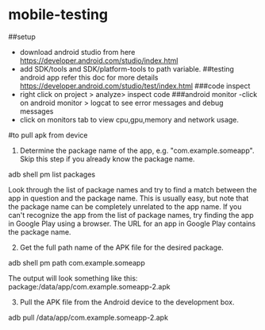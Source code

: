 # mobile-testing
##setup
- download android studio from here https://developer.android.com/studio/index.html
- add SDK/tools and SDK/platform-tools to path variable.
##testing android app
refer this doc for more details https://developer.android.com/studio/test/index.html
###code inspect
- right click on project > analyze> inspect code
###android monitor
-click on android monitor > logcat to see error messages and debug messages
- click on monitors  tab to view cpu,gpu,memory and network usage.

#to pull apk from device
1) Determine the package name of the app, e.g. "com.example.someapp". Skip this step if you already know the package name.

 adb shell pm list packages

Look through the list of package names and try to find a match between the app in question and the package name. This is usually easy, but note that the package name can be completely unrelated to the app name. If you can't recognize the app from the list of package names, try finding the app in Google Play using a browser. The URL for an app in Google Play contains the package name.

2) Get the full path name of the APK file for the desired package.

adb shell pm path com.example.someapp

The output will look something like this: package:/data/app/com.example.someapp-2.apk

3) Pull the APK file from the Android device to the development box.

adb pull /data/app/com.example.someapp-2.apk



